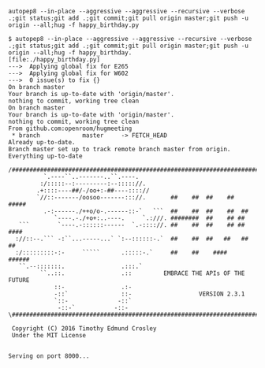 
```
autopep8 --in-place --aggressive --aggressive --recursive --verbose .;git status;git add .;git commit;git pull origin master;git push -u origin --all;hug -f happy_birthday.py

$ autopep8 --in-place --aggressive --aggressive --recursive --verbose .;git status;git add .;git commit;git pull origin master;git push -u origin --all;hug -f happy_birthday. 
[file:./happy_birthday.py]
--->  Applying global fix for E265
--->  Applying global fix for W602
--->  0 issue(s) to fix {}
On branch master
Your branch is up-to-date with 'origin/master'.
nothing to commit, working tree clean
On branch master
Your branch is up-to-date with 'origin/master'.
nothing to commit, working tree clean
From github.com:openroom/hugmeeting
 * branch            master     -> FETCH_HEAD
Already up-to-date.
Branch master set up to track remote branch master from origin.
Everything up-to-date

/#######################################################################\
          `.----``..-------..``.----.
         :/:::::--:---------:--::::://.
        .+::::----##/-/oo+:-##----:::://
        `//::-------/oosoo-------::://.       ##    ##  ##    ##    #####
          .-:------./++o/o-.------::-`   ```  ##    ##  ##    ##  ##
             `----.-./+o+:..----.     `.:///. ########  ##    ## ##
   ```        `----.-::::::------  `.-:::://. ##    ##  ##    ## ##   ####
  ://::--.``` -:``...-----...` `:--::::::-.`  ##    ##  ##   ##   ##    ##
  :/:::::::::-:-     `````      .:::::-.`     ##    ##    ####     ######
   ``.--:::::::.                .:::.`
         ``..::.                .::         EMBRACE THE APIs OF THE FUTURE
             ::-                .:-
             -::`               ::-                   VERSION 2.3.1
             `::-              -::`
              -::-`           -::-
\########################################################################/

 Copyright (C) 2016 Timothy Edmund Crosley
 Under the MIT License


Serving on port 8000...

```
